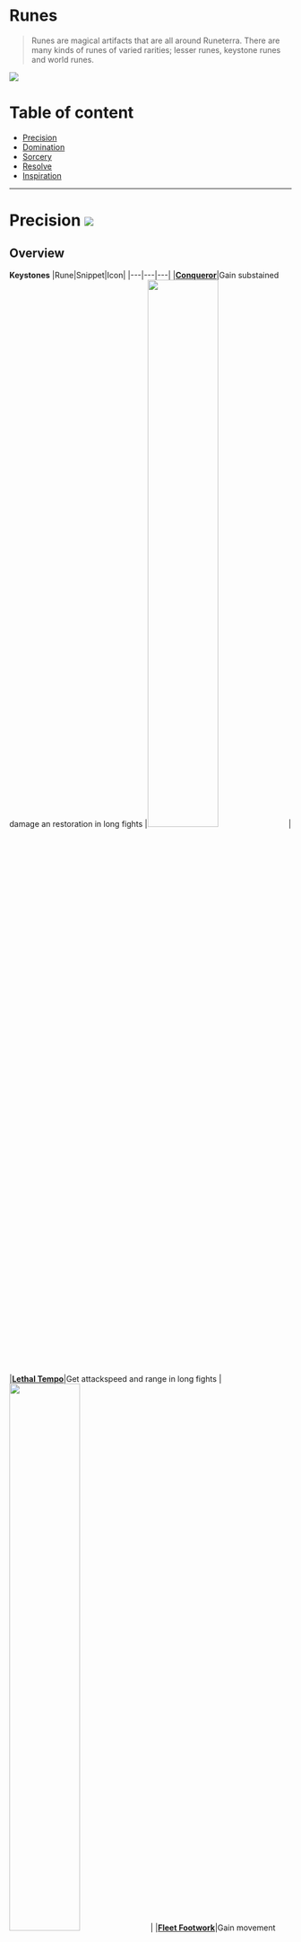 # Runes
> Runes are magical artifacts that are all around Runeterra. There are many kinds of runes of varied rarities; lesser runes, keystone runes and world runes.

![](https://github.com/Sebastianhju/Runeterra-5e/blob/main/img-race/Worldrune.png)

# Table of content
- [Precision](https://github.com/Sebastianhju/Runeterra-5e/blob/main/Runes.md#precision-)
- [Domination](https://github.com/Sebastianhju/Runeterra-5e/blob/main/Runes.md#domination-)
- [Sorcery](https://github.com/Sebastianhju/Runeterra-5e/blob/main/Runes.md#sorcery-)
- [Resolve](https://github.com/Sebastianhju/Runeterra-5e/blob/main/Runes.md#resolve-)
- [Inspiration](https://github.com/Sebastianhju/Runeterra-5e/blob/main/Runes.md#inspiration-)

---

# Precision ![](https://github.com/Sebastianhju/Runeterra-5e/blob/main/img-runes/Precision.png)

## Overview
**Keystones**
|Rune|Snippet|Icon|
|---|---|---|
|**[Conqueror](https://github.com/Sebastianhju/Runeterra-5e/blob/main/Runes.md#conqueror--)**|Gain substained damage an restoration in long fights |<img src="https://github.com/Sebastianhju/Runeterra-5e/blob/main/img-runes/Precision/Conqueror.png" width=50% height=50%>|
|**[Lethal Tempo](https://github.com/Sebastianhju/Runeterra-5e/blob/main/Runes.md#lethal-tempo--)**|Get attackspeed and range in long fights |<img src="https://github.com/Sebastianhju/Runeterra-5e/blob/main/img-runes/Precision/LethalTempo.png" width=50% height=50%>|
|**[Fleet Footwork](https://github.com/Sebastianhju/Runeterra-5e/blob/main/Runes.md#fleet-footwork--)**|Gain movement speed and substain while moving in combat |<img src="https://github.com/Sebastianhju/Runeterra-5e/blob/main/img-runes/Precision/FleetFootwork.png" width=50% height=50%>|

**Lesser Runes**
|Rune|Snippet|Icon|
|---|---|---|
|**[Overheal](https://github.com/Sebastianhju/Runeterra-5e/blob/main/Runes.md#overheal--)**|Whenever you would be healed while at maximum hit points, gain temporary hit points instead|<img src="https://github.com/Sebastianhju/Runeterra-5e/blob/main/img-runes/Precision/Overheal.png" width=120% height=120%>|
|**[Triumph](https://github.com/Sebastianhju/Runeterra-5e/blob/main/Runes.md#triumph--)**|Scoring a [Takedown]() on a creature heales you and gives you gold |<img src="https://github.com/Sebastianhju/Runeterra-5e/blob/main/img-runes/Precision/Triumph.png" width=120% height=120%>|
|**[Presence of Mind](https://github.com/Sebastianhju/Runeterra-5e/blob/main/Runes.md#presence-of-mind--)**|Scoring a [Takedown] () on a creature you gives you mana. |<img src="https://github.com/Sebastianhju/Runeterra-5e/blob/main/img-runes/Precision/PresenceOfMind.png" width=120% height=120%>|
|**[Legend: Alacrity](https://github.com/Sebastianhju/Runeterra-5e/blob/main/Runes.md#legend:-alacrity--)**|Scoring a [Takedown]() on a creature gives you stacks that eventually gives you an extra attack |<img src="https://github.com/Sebastianhju/Runeterra-5e/blob/main/img-runes/Precision/LegendAlacrity.png" width=120% height=120%>|
|**[Legend: Tenacity](https://github.com/Sebastianhju/Runeterra-5e/blob/main/Runes.md#legend:-tenacity--)**|Scoring a [Takedown]() on a creature gives you stacks that boost your mobility|<img src="https://github.com/Sebastianhju/Runeterra-5e/blob/main/img-runes/Precision/LegendTenacity.png" width=120% height=120%>|
|**[Legend: Bloodline](https://github.com/Sebastianhju/Runeterra-5e/blob/main/Runes.md#legend:-bloodline--)**|Scoring a [Takedown]() on a creature heales you and gives you gold |<img src="https://github.com/Sebastianhju/Runeterra-5e/blob/main/img-runes/Precision/LegendBloodline.png" width=120% height=120%>|
|**[Coup de Grace](https://github.com/Sebastianhju/Runeterra-5e/blob/main/Runes.md#coup-de-crace--)**| Deal increased damage to bloodied creatures |<img src="https://github.com/Sebastianhju/Runeterra-5e/blob/main/img-runes/Precision/CoupDeGrace.png" width=120% height=120%>|
|**[Cut Down](https://github.com/Sebastianhju/Runeterra-5e/blob/main/Runes.md#cut-down--)**|Deal increasd damage to larger targets|<img src="https://github.com/Sebastianhju/Runeterra-5e/blob/main/img-runes/Precision/CutDown.png" width=120% height=120%>|
|**[Last Stand](https://github.com/Sebastianhju/Runeterra-5e/blob/main/Runes.md#last-stand--)**|While below half health, your attacks deal additional damage|<img src="https://github.com/Sebastianhju/Runeterra-5e/blob/main/img-runes/Precision/LastStand.png" width=120% height=120%>|


## Keystones
### Conqueror  <img src="https://github.com/Sebastianhju/Runeterra-5e/blob/main/img-runes/Precision/Conqueror.png" Align=left width=25% height=25%>
Whenever you damage enemies, you gain stacks of Conqueror. One stack for ranged attacks, and two stacks for melee attacks. Whenever you get 6 stacks, you gain 1d4 additional damage from your attacks, and you heal for the additional damage dealt. 

**Conqueror Scaling**
|Level|Damage|
|---|---|
|1| 1d4 |
|3| 1d6|
|6|1d8|
|9|2d6|

---
### Lethal Tempo  <img src="https://github.com/Sebastianhju/Runeterra-5e/blob/main/img-runes/Precision/LethalTempo.png" Align=left width=25% height=25%>
Whenever you damage enemies, you gain stacks of Lethal Tempo. One stack for ranged attacks, and two stacks for melee attacks. Whenever you get 6 stacks, you gain 10ft reach on meele weapons, and 10 feet extra range for ranged weapons and spells. In addition you can make an extra attack as a part of your attack action.

**Lethal Tempo Scaling**
|Level|Damage|
|---|---|
|1|10 feet reach and 10 feet range |
|3| 10 feet reach and 15 feet range|
|6|15 feet reach and 20 feet range |
|9|15 feet reach and 30 feet range|

---
### Fleet Footwork  <img src="https://github.com/Sebastianhju/Runeterra-5e/blob/main/img-runes/Precision/FleetFootwork.png" Align=left width=25% height=25%>
Whenever you move and attack you gain *Energize* Stacks. You gain 1 stack for every feet you move, and five stacks for every attack you hit up to a maximum of 50 stacks. When you have 50 stacks, the next time you deal damage, you deal an additional 1d4 damage, and heal equal to the additional damage. In addition you gian *agility* and 10 feet movementspeed until the end of your turn

**Fleet Footwork Scaling**
|Level|Damage|
|---|---|
|1| 1d4 |
|3| 1d6|
|6|1d8|
|9|2d6|

---
## Lesser Runes
---

### Overheal  <img src="https://github.com/Sebastianhju/Runeterra-5e/blob/main/img-runes/Precision/Overheal.png" Align=left width=7% height=7%>
Whenever you are healed while on maximum hit points, you instead gain temporary hit points equal to the amount healed. I a healing would put you at maximum hit points, you gain temporary hit points equal to the remaining healing. 

---
### Triumph  <img src="https://github.com/Sebastianhju/Runeterra-5e/blob/main/img-runes/Precision/Triumph.png" Align=left width=7% height=7%>
Whenever you score a takedown, you gain gold equal to four times the creautres _Challenge Rating_. In addition you heal for an amount shown on the table below.

**Triumph Scaling**
|Level|Healing|
|---|---|
|1| 1d6|
|3| 1d6 + Proficiency Bonus|
|6| 1d8 + Proficiency Bonus|
|9| 2d6 + Proficiency Bonus|
---

### Presence of Mind <img src="https://github.com/Sebastianhju/Runeterra-5e/blob/main/img-runes/Precision/PresenceOfMind.png" Align=left width=7% height=7%>

Whenever you score a takedown on a creature of a _Challenge Rating_ of 1 or higher, you gain mana equal to your level. 

---

# Domination ![](https://github.com/Sebastianhju/Runeterra-5e/blob/main/img-runes/Domination.png)

## Overview
**Keystones**
|**Rune**|**Snippet**|**Icon**|
|---|---|---|
|**[Electrocute](https://github.com/Sebastianhju/Runeterra-5e/blob/main/Runes.md#electrocute-)**| Deal additional lightning damage when you hit a target with consequtive attacks| <img src="https://github.com/Sebastianhju/Runeterra-5e/blob/main/img-runes/Domination/Electrocute.png" width=50% height=50%>|
|**[Dark Harvest](https://github.com/Sebastianhju/Runeterra-5e/blob/main/Runes.md#dark-harvest-)** | Deal additional force damage to bloodied targets  |<img src="https://github.com/Sebastianhju/Runeterra-5e/blob/main/img-runes/Domination/DarkHarvest.png" width=50% height=50%> |
|**[Predator](https://github.com/Sebastianhju/Runeterra-5e/blob/main/Runes.md#predator-)** | You can dash as a bonus action and gain advantage on rushed attacks | <img src="https://github.com/Sebastianhju/Runeterra-5e/blob/main/img-runes/Domination/Predator.png" width=50% height=50%>|

## Keystones
### Electrocute <img src="https://github.com/Sebastianhju/Runeterra-5e/blob/main/img-runes/Domination/Electrocute.png" Align=left width=25% height=25%>
Damaging an enemy gives them a mark of electorcute that lasts until the end of your turn. When you damage a creature with a mark, you deal additional lightning damage. This effect can only be used on the same target once a day.

**Electrocute Damage**
|Level|Damage|
|---|---|
|1| 1d6|
|3| 1d10|
|6|2d6|
|9|2d10|

---
### Dark Harvest <img src="https://github.com/Sebastianhju/Runeterra-5e/blob/main/img-runes/Domination/DarkHarvest.png" Align=left width=25% height=25%>
Once a turn whenever you damage a bloody creature you gain a stack of Harvest. In addition the bloody creature take additional *Force* damage based on how many stacks of Harvest you have obtained. Once used, it cannot be used again until you kill a unit of CR 1 or higher, or finish a long rest. 

**Harvest damage**
| Harvest Stacks | Damage                               |
| -------------- | ------------------------------------ |
| 0              | 1d4 Force Damage                     |
| 5             | 1d6 Force Damage                     |
| 20             | 1d8 Force Damage                     |
| 40             | 1d8 + proficiency bonus Force Damage |
| 80            | 1d10 + proficiency bonus Force Damage |
| 110            | 1d12 + proficiency bonus Force Damage |
| 150            | 2d8 + proficiency bonus Force Damage |
| 200            | 3d8 + proficiency bonus Force Damage |
| 300            | 4d8 + proficiency bonus Force Damage|

---
### Predator <img src="https://github.com/Sebastianhju/Runeterra-5e/blob/main/img-runes/Domination/Predator.png" Align=left width=25% height=25%>
You can dash as a bonus action. Whenever you take the dash action on your turn, you have advantage on your next melee attack if you moved at least 10ft in a straight line towards the target. Once used, it cannot be used again until a minute has passed or you kill an enemy

**Predator Scaling**
|Level|Effect|
|---|---|
|1| Dash as a bonus action and advantage on meele attacks after dashing |
|3| You gain agility whenever you dash|
|6|Predator has no cooldown|
|9|You gain an additional bonus action that must be used to take the dash action|

---

# Sorcery ![](https://github.com/Sebastianhju/Runeterra-5e/blob/main/img-runes/Sorcery.png)
## Overview
**Keystones**
|**Rune**|**Snippet**|**Icon**|
|---|---|---|
|**[Summon Aery](https://github.com/Sebastianhju/Runeterra-5e/blob/main/Runes.md#summon-aery-)**| Summon a loyal friend that can shield allies or deal damage| <img src="https://github.com/Sebastianhju/Runeterra-5e/blob/main/img-runes/Sorcery/SummonAery.png" width=50% height=50%>|
|**[Arcane Comet](https://github.com/Sebastianhju/Runeterra-5e/blob/main/Runes.md#arcane-comet-)** | Whenever you deal damage, a large comet deals damage in a circle  |<img src="https://github.com/Sebastianhju/Runeterra-5e/blob/main/img-runes/Sorcery/ArcaneComet.png" width=50% height=50%> |
|**[Phase Rush](https://github.com/Sebastianhju/Runeterra-5e/blob/main/Runes.md#phase-rush-)** | Gain bursts of speed and agility in combat| <img src="https://github.com/Sebastianhju/Runeterra-5e/blob/main/img-runes/Sorcery/PhaseRush.png" width=50% height=50%>|

## Keystones
### Summon Aery  <img src="https://github.com/Sebastianhju/Runeterra-5e/blob/main/img-runes/Sorcery/SummonAery.png" Align=left width=25% height=25%>
As an action you can cast the find familliar spell, summoning Aery, without using components. Aery is a spirit that can shield your allies or deal damage to enemies. 

**Aery Scaling**
|Level|Effect|
|---|---|
|1| 1d4+prof damage or 5 temporary hit points |
|3| 1d4+prof damage or 10 temporary hit points|
|6|2d4+prof damage or 15 temporary hit points|
|9|2d4+prof damage or 20 temporary hit points|
---

### Arcane Comet <img src="https://github.com/Sebastianhju/Runeterra-5e/blob/main/img-runes/Sorcery/ArcaneComet.png" Align=left width=25% height=25%>
Whenever you deal magical damage to an enemy, a comet shoots out from you, dealing magical bludgeoning damage to all targets of your choosing. The damage and area of effect scales with your level. Once used, it cannot be used again until a minute has passed.

**Arcane Comet Scaling**
|Level|Effect|
|---|---|
|1|1d6 damage in a 10 feet radius |
|3|1d8 danage in a 25 feet radius|
|6|1d10 damage in a 30 feet radius|
|9|1d12 damage in a 45 feet radius|
---

### Phase Rush  <img src="https://github.com/Sebastianhju/Runeterra-5e/blob/main/img-runes/Sorcery/PhaseRush.png" Align=left width=25% height=25%>
When you deal damage to a target, they gain a mark of Phase until the end of your turn. Whenever you damage a creature with a mark of Phase, you gain movement speed and agility based on your level as shown on the table below. 

**Phase Rush Scaling**
|Level|Effect|
|---|---|
|1| You gain 10 feet movement speed and agility|
|3| You gain 15 feet movement speed and agility|
|6|You gain 20 feet movement speed and agility|
|9|You gain 30 feet movement speed and agility|
---
# Resolve ![](https://github.com/Sebastianhju/Runeterra-5e/blob/main/img-runes/Resolve.png)
|**Rune**|**Snippet**|**Icon**|
|---|---|---|
|**[Grasp of the Undying](https://github.com/Sebastianhju/Runeterra-5e/blob/main/Runes.md#grasp-of-the-undying-)**| Drain the opponents health to get even healthier|<img src="https://github.com/Sebastianhju/Runeterra-5e/blob/main/img-runes/Resolve/GraspOfTheUndying.png" width=50% height=50%>|
|**[Aftershock](https://github.com/Sebastianhju/Runeterra-5e/blob/main/Runes.md#aftershock-)**| Immobilizing enemies makes you even more tanky|<img src="https://github.com/Sebastianhju/Runeterra-5e/blob/main/img-runes/Resolve/VeteranAftershock.png" width=50% height=50%>|
|**[Guardian](https://github.com/Sebastianhju/Runeterra-5e/blob/main/Runes.md#guardian-)**| Protect those close to you|<img src="https://github.com/Sebastianhju/Runeterra-5e/blob/main/img-runes/Resolve/Guardian.png" width=50% height=50%>|
---
## Keystones
### Grasp of the Undying  <img src="https://github.com/Sebastianhju/Runeterra-5e/blob/main/img-runes/Resolve/GraspOfTheUndying.png" Align=left width=25% height=25%>
For every turn in combat, you gain a stack of *Grasp*. When you are at three stacks, your next attack deals 1d4 extra necrotic damage. You heal equal to the necrotic damage dealt and gain stacks of *Undying* equal to the amount dealt. You gain more maximum hit points for each undying stack as shown on the table below. 

**Undying Scaling**
|Undying Stacks|Hit Points|
|---|---|
|20| You gain +3 maximum health|
|40| You gain +3 maximum health|
|75|You gain +3 maximum health|
|100|You gain +3 maximum health|
|130| You gain +3 maximum health|
|170| You gain +5 maximum health|
|225| You gain +5 maximum health|
|275 | You gain +5 maximum health|
|325| You gain +5 maximum health|
|400| You gain +10 maximum health|
|500| You gain +10 maximum health|

---
### Aftershock  <img src="https://github.com/Sebastianhju/Runeterra-5e/blob/main/img-runes/Resolve/VeteranAftershock.png" Align=left width=25% height=25%>
When you immobilize a creature, you gain temporary hit points based on your level, as shown on the table below. These temporary hit points last until the start of your next turn, if you still have any remaining at the start of your turn, enemies within 5 feet of you suffer damage equal to your temporary hit points. 

**Aftershock Scaling**
|Level|Hit Points|
|---|---|
|1| 7 temporary hit points|
|3| 15 temporary hit points|
|6| 25 temporary hit points|
|9| 40 temporary hit points|
---

### Guardian  <img src="https://github.com/Sebastianhju/Runeterra-5e/blob/main/img-runes/Resolve/Guardian.png" Align=left width=25% height=25%>
If you or an ally within 15ft of you takes lethal or 10 or more damage in a single hit, guardian activates. You and the selected ally immediately gain temporary hitpoints according to the table below. Guardian activates before you would take the initial damage. Once used, this effect cannot be used again until a minute has passed.

**Guardian Scaling**
|Level|Hit Points|
|---|---|
|1| 10 temporary hit points|
|3| 15 temporary hit points|
|6| 20 temporary hit points|
|9| 25 temporary hit points|
---

# Inspiration ![](https://github.com/Sebastianhju/Runeterra-5e/blob/main/img-runes/Inspiration.png)
|**Rune**|**Snippet**|**Icon**|
|---|---|---|
|**[Glacial Augment](https://github.com/Sebastianhju/Runeterra-5e/blob/main/Runes.md#glacial-augment-)**| Immobilizing creatures increases your allies damage against them|<img src="https://github.com/Sebastianhju/Runeterra-5e/blob/main/img-runes/Inspiration/GlacialAugment.png" width=50% height=50%>|
|**[Unsealed Spellbook](https://github.com/Sebastianhju/Runeterra-5e/blob/main/Runes.md#unsealed-spellbook-)**| Select different [Summoner Spells](https://github.com/Sebastianhju/Runeterra-5e/blob/main/SummonerSpells.md) each day to help you|<img src="https://github.com/Sebastianhju/Runeterra-5e/blob/main/img-runes/Inspiration/UnsealedSpellbook.png" width=50% height=50%>|
|**[First Strike](https://github.com/Sebastianhju/Runeterra-5e/blob/main/Runes.md#first-strike-)**| Gain money for hitting the enemy before they can hit you|<img src="https://github.com/Sebastianhju/Runeterra-5e/blob/main/img-runes/Inspiration/FirstStrike.png" width=50% height=50%>|
---

## Keystones 
### Glacial Augment  <img src="https://github.com/Sebastianhju/Runeterra-5e/blob/main/img-runes/Inspiration/GlacialAugment.png" Align=left width=25% height=25%>
Whenever you immobilize a creature, they and all enemies within 10 feet of the target gains a *Mark of Cold* until the end of your next turn. A creature with *Mark of Cold* takes additional cold damage based on your level, as shown on the table below, the first time they are struck. Additionally their speed is halved until the end of their turn. Once used, this effect cannot be used aagain until a minute has passed. 

**Mark of Cold Scaling**
|Level|Hit Points|
|---|---|
|1|1d4 Cold Damage|
|3| 1d6 Cold Damage|
|6|1d8 Cold damage|
|9|2d6 Cold damage|
---

### Unsealed Spellbook  <img src="https://github.com/Sebastianhju/Runeterra-5e/blob/main/img-runes/Inspiration/UnsealedSpellbook.png" Align=left width=25% height=25%>
At the end of a long rest you can select a [Summoner Spell](https://github.com/Sebastianhju/Runeterra-5e/blob/main/SummonerSpells.md) to have that day, if you dont use it before you take a long rest it wanishes. Summoner spells are powerfull spells that can be used once before they vanish. You can never select the same spell two days in a row. At later levels you can get a new summoner spell when you finish a short rest.  

**Mark of Cold Scaling**
|Level|Hit Points|
|---|---|
|1|Long Rest|
|5|Short Rest|
|9|Short Rest, Select Two|
---

### First Strike  <img src="https://github.com/Sebastianhju/Runeterra-5e/blob/main/img-runes/Inspiration/FirstStrike.png" Align=left width=25% height=25%>
Whenever you deal damage against any creature that hasn't taken a turn in the combat yet you gain gold as shown on the table below.

**Mark of Cold Scaling**
|Level|Hit Points|
|---|---|
|1|Gold Equal to the damage dealt|
|6|Gold equal to two times the damage dealt|
|9|Gold equal to four times the damage dealt|
---
